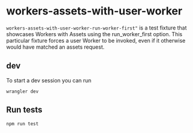 # workers-assets-with-user-worker

`workers-assets-with-user-worker-run-worker-first"` is a test fixture that showcases Workers with Assets using the run_worker_first option. This particular fixture forces a user Worker to be invoked, even if it otherwise would have matched an assets request.

## dev

To start a dev session you can run

```
wrangler dev
```

## Run tests

```
npm run test
```
